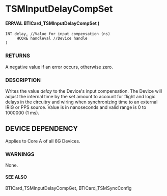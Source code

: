 # **TSMInputDelayCompSet**

#### ERRVAL **BTICard\_TSMInputDelayCompSet** (

```
INT delay, //Value for input compensation (ns)
     HCORE handleval //Device handle 
)
```
### **RETURNS**

A negative value if an error occurs, otherwise zero.

### **DESCRIPTION**

Writes the value *delay* to the Device's input compensation. The Device will adjust the internal time by the set amount to account for flight and logic delays in the circuitry and wiring when synchronizing time to an external IRIG or PPS source. Value is in nanoseconds and valid range is 0 to 1000000 (1 ms).

## **DEVICE DEPENDENCY**

Applies to Core A of all 6G Devices.

### **WARNINGS**

None.

#### **SEE ALSO**

BTICard\_TSMInputDelayCompGet, BTICard\_TSMSyncConfig